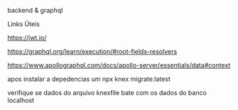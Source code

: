 <!-- @format -->

backend & graphql

Links Úteis

https://jwt.io/

https://graphql.org/learn/execution/#root-fields-resolvers

https://www.apollographql.com/docs/apollo-server/essentials/data#context

apos instalar a depedencias um npx knex migrate:latest

verifique se dados do arquivo knexfile bate com os dados do banco localhost
